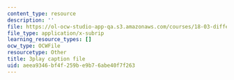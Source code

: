 ```yaml
---
content_type: resource
description: ''
file: https://ol-ocw-studio-app-qa.s3.amazonaws.com/courses/18-03-differential-equations-spring-2010/aeea9346bf4f259be9b76abe40f7f263_sZ2qulI6GEk.srt
file_type: application/x-subrip
learning_resource_types: []
ocw_type: OCWFile
resourcetype: Other
title: 3play caption file
uid: aeea9346-bf4f-259b-e9b7-6abe40f7f263
---
```

